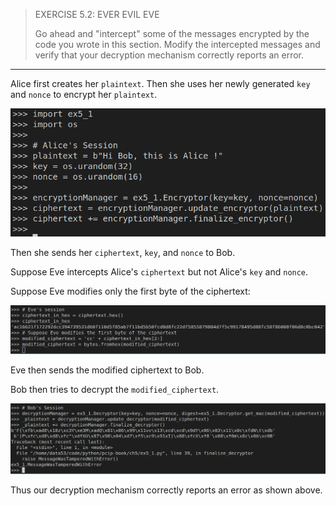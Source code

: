 > EXERCISE 5.2: EVER EVIL EVE 
> 
> Go ahead and "intercept" some of the messages encrypted by the 
> code you wrote in this section. Modify the intercepted messages 
> and verify that your decryption mechanism correctly reports an error. 

--------------------------------

Alice first creates her `plaintext`. Then she uses her newly generated 
`key` and `nonce` to encrypt her `plaintext`.

<img src="ex5.2_fig1.png">

Then she sends her `ciphertext`, `key`, and `nonce` to Bob. 

Suppose Eve intercepts Alice's `ciphertext` but not Alice's
`key` and `nonce`. 

Suppose Eve modifies only the first byte of the ciphertext: 

<img src="ex5.2_fig2.png">

Eve then sends the modified ciphertext to Bob.

Bob then tries to decrypt the `modified_ciphertext`.

<img src="ex5.2_fig3.png">

Thus our decryption mechanism correctly reports an error as shown above. 